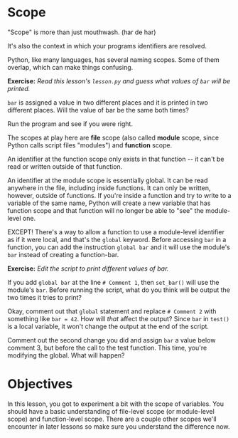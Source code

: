 # Scope

"Scope" is more than just mouthwash. (har de har)

It's also the context in which your programs identifiers are resolved.

Python, like many languages, has several naming scopes. Some of them overlap, which can make
things confusing.

**Exercise:** _Read this lesson's `lesson.py` and guess what values of `bar` will be printed._

`bar` is assigned a value in two different places and it is printed in two different places. Will
the value of bar be the same both times?

Run the program and see if you were right.

The scopes at play here are **file** scope (also called **module** scope, since Python calls script
files "modules") and **function** scope.

An identifier at the function scope only exists in that function -- it can't be read or written
outside of that function.

An identifier at the module scope is essentially global. It can be read anywhere in the file,
including inside functions. It can only be written, however, outside of functions. If you're inside
a function and try to write to a variable of the same name, Python will create a new variable
that has function scope and that function will no longer be able to "see" the module-level one.

EXCEPT! There's a way to allow a function to use a module-level identifier as if it were local,
and that's the `global` keyword.  Before accessing `bar` in a function, you can add the
instruction `global bar` and it will use the module's `bar` instead of creating a function-bar.

**Exercise:** _Edit the script to print different values of bar._

If you add `global bar` at the line `# Comment 1`, then `set_bar()` will use the module's `bar`.
Before running the script, what do you think will be output the two times it tries to print?

Okay, comment out that `global` statement and replace `# Comment 2` with something like `bar =
42`. How will *that* affect the output? Since `bar` in `test()` is a local variable, it won't
change the output at the end of the script.

Comment out the second change you did and assign `bar` a value below comment 3, but before the
call to the test function. This time, you're modifying the global. What will happen?

# Objectives

In this lesson, you got to experiment a bit with the scope of variables. You should have a basic
understanding of file-level scope (or module-level scope) and function-level scope. There are a
couple other scopes we'll encounter in later lessons so make sure you understand the difference now.

